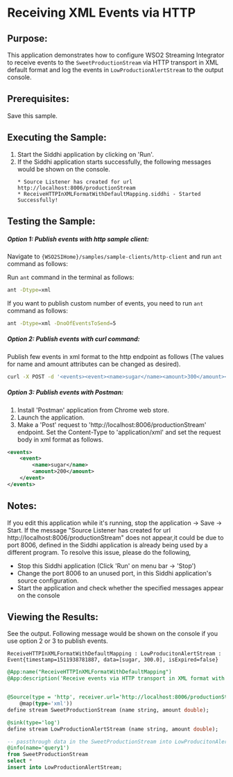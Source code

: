 # Receiving XML Events via HTTP

## Purpose:
This application demonstrates how to configure WSO2 Streaming Integrator to receive events to the `SweetProductionStream` via HTTP transport in XML default format and log the events in `LowProductionAlertStream` to the output console.

## Prerequisites:
Save this sample.

## Executing the Sample:
1) Start the Siddhi application by clicking on 'Run'.
2) If the Siddhi application starts successfully, the following messages would be shown on the console.
    ```
    * Source Listener has created for url http://localhost:8006/productionStream
    * ReceiveHTTPInXMLFormatWithDefaultMapping.siddhi - Started Successfully!
    ```

## Testing the Sample:
##### Option 1: Publish events with http sample client:
Navigate to `{WSO2SIHome}/samples/sample-clients/http-client` and run `ant` command as follows:

Run `ant` command in the terminal  as follows:
```bash
ant -Dtype=xml
```
If you want to publish custom number of events, you need to run `ant` command as follows:
```bash
ant -Dtype=xml -DnoOfEventsToSend=5
```

##### Option 2: Publish events with curl command:
Publish few events in xml format to the http endpoint as follows (The values for name and amount attributes can be changed as desired).
```bash
curl -X POST -d '<events><event><name>sugar</name><amount>300</amount></event></events>' http://localhost:8006/productionStream --header "Content-Type:application/xml"
```

##### Option 3: Publish events with Postman:
1. Install 'Postman' application from Chrome web store.
2. Launch the application.
3. Make a 'Post' request to 'http://localhost:8006/productionStream' endpoint. Set the Content-Type to 'application/xml' and set the request body in xml format as follows.
```xml
<events>
    <event>
        <name>sugar</name>
        <amount>200</amount>
    </event>
</events>
```

## Notes:
If you edit this application while it's running, stop the application -> Save -> Start.
If the message "Source Listener has created for url http://localhost:8006/productionStream" does not appear,it could be due to port 8006, defined in the Siddhi application is already being used by a different program. To resolve this issue, please do the following,
* Stop this Siddhi application (Click 'Run' on menu bar -> 'Stop')
* Change the port 8006 to an unused port, in this Siddhi application's source configuration.
* Start the application and check whether the specified messages appear on the console

## Viewing the Results:
See the output. Following message would be shown on the console if you use option 2 or 3 to publish events.
```
ReceiveHTTPInXMLFormatWithDefaultMapping : LowProducitonAlertStream : Event{timestamp=1511938781887, data=[sugar, 300.0], isExpired=false}
```

```sql
@App:name("ReceiveHTTPInXMLFormatWithDefaultMapping")
@App:description('Receive events via HTTP transport in XML format with default mapping and view the output on the console.')


@Source(type = 'http', receiver.url='http://localhost:8006/productionStream', basic.auth.enabled='false',
    @map(type='xml'))
define stream SweetProductionStream (name string, amount double);

@sink(type='log')
define stream LowProductionAlertStream (name string, amount double);

-- passthrough data in the SweetProductionStream into LowProducitonAlertStream
@info(name='query1')
from SweetProductionStream
select *
insert into LowProductionAlertStream;
```